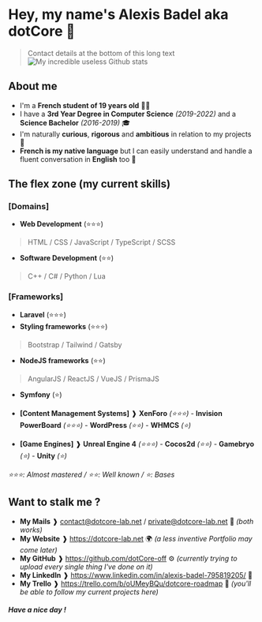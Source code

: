 # Hey, my name's Alexis Badel aka dotCore 👋
> Contact details at the bottom of this long text
![My incredible useless Github stats](https://github-readme-stats.vercel.app/api?username=dotCore-off&count_private=true&theme=tokyonight)

## About me 
- I'm a **French student of 19 years old** 👨‍🎓
- I have a **3rd Year Degree in Computer Science** *(2019-2022)* and a **Science Bachelor** *(2016-2019)* 🎓
- I'm naturally **curious**, **rigorous** and **ambitious** in relation to my projects 👤
- **French is my native language** but I can easily understand and handle a fluent conversation in **English** too 💬

## The flex zone (my current skills)
### [Domains]
- **Web Development** (⭐️⭐️⭐️)
> HTML / CSS / JavaScript / TypeScript / SCSS
- **Software Development** (⭐️⭐️)
> C++ / C# / Python / Lua
### [Frameworks]
- **Laravel** (⭐️⭐️⭐️) 
- **Styling frameworks** (⭐️⭐️⭐️) 
> Bootstrap / Tailwind / Gatsby
- **NodeJS frameworks** (⭐️⭐️) 
> AngularJS / ReactJS / VueJS / PrismaJS
- **Symfony** (⭐) 

- **[Content Management Systems]** ❱ **XenForo** *(⭐️⭐️⭐️)* - **Invision PowerBoard** *(⭐️⭐️⭐️)* - **WordPress** *(⭐️⭐️)* - **WHMCS** *(⭐️)*
- **[Game Engines]** ❱ **Unreal Engine 4** *(⭐️⭐️⭐️)* - **Cocos2d** *(⭐️⭐️)* - **Gamebryo** *(⭐️)* - **Unity** *(⭐️)*

_⭐️⭐️⭐️: Almost mastered / ⭐️⭐️: Well known / ⭐️: Bases_

## Want to stalk me ?
- __My Mails__ ❱ contact@dotcore-lab.net / private@dotcore-lab.net 📧 _(both works)_
- __My Website__ ❱ https://dotcore-lab.net 🌍 _(a less inventive Portfolio may come later)_
- __My GitHub__ ❱ https://github.com/dotCore-off ⚙️ _(currently trying to upload every single thing I've done on it)_
- __My LinkedIn__ ❱ https://www.linkedin.com/in/alexis-badel-795819205/ 📑
- __My Trello__ ❱ https://trello.com/b/oUMeyBQu/dotcore-roadmap 📆 _(you'll be able to follow my current projects here)_

##### Have a nice day !
